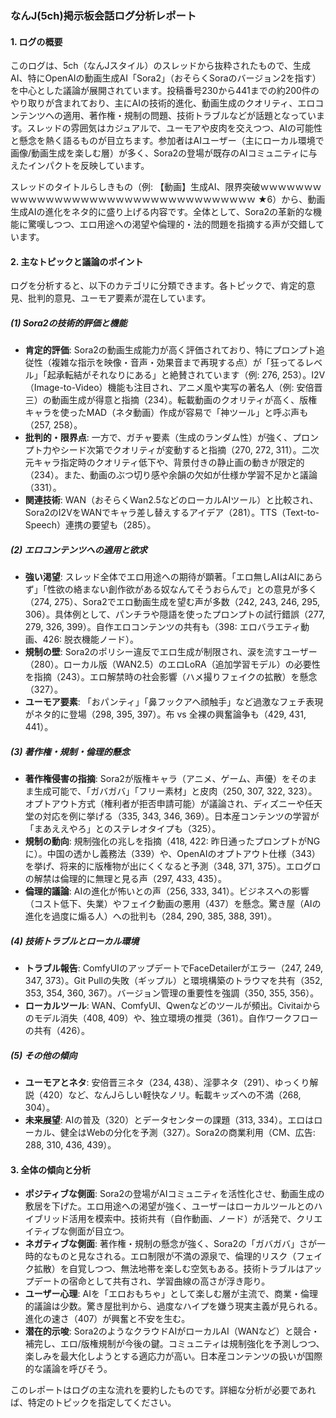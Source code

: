 ### なんJ(5ch)掲示板会話ログ分析レポート

#### 1. ログの概要
このログは、5ch（なんJスタイル）のスレッドから抜粋されたもので、生成AI、特にOpenAIの動画生成AI「Sora2」（おそらくSoraのバージョン2を指す）を中心とした議論が展開されています。投稿番号230から441までの約200件のやり取りが含まれており、主にAIの技術的進化、動画生成のクオリティ、エロコンテンツへの適用、著作権・規制の問題、技術トラブルなどが話題となっています。スレッドの雰囲気はカジュアルで、ユーモアや皮肉を交えつつ、AIの可能性と懸念を熱く語るものが目立ちます。参加者はAIユーザー（主にローカル環境で画像/動画生成を楽しむ層）が多く、Sora2の登場が既存のAIコミュニティに与えたインパクトを反映しています。

スレッドのタイトルらしきもの（例: 【動画】生成AI、限界突破ｗｗｗｗｗｗｗｗｗｗｗｗｗｗｗｗｗｗｗｗｗｗｗｗｗｗｗｗｗｗｗｗｗｗｗ ★6）から、動画生成AIの進化をネタ的に盛り上げる内容です。全体として、Sora2の革新的な機能に驚嘆しつつ、エロ用途への渇望や倫理的・法的問題を指摘する声が交錯しています。

#### 2. 主なトピックと議論のポイント
ログを分析すると、以下のカテゴリに分類できます。各トピックで、肯定的意見、批判的意見、ユーモア要素が混在しています。

##### (1) Sora2の技術的評価と機能
- **肯定的評価**: Sora2の動画生成能力が高く評価されており、特にプロンプト追従性（複雑な指示を映像・音声・効果音まで再現する点）が「狂ってるレベル」「起承転結がそれなりにある」と絶賛されています（例: 276, 253）。I2V（Image-to-Video）機能も注目され、アニメ風や実写の著名人（例: 安倍晋三）の動画生成が得意と指摘（234）。転載動画のクオリティが高く、版権キャラを使ったMAD（ネタ動画）作成が容易で「神ツール」と呼ぶ声も（257, 258）。
- **批判的・限界点**: 一方で、ガチャ要素（生成のランダム性）が強く、プロンプト力やシード次第でクオリティが変動すると指摘（270, 272, 311）。二次元キャラ指定時のクオリティ低下や、背景付きの静止画の動きが限定的（234）。また、動画のぶつ切り感や余韻の欠如が仕様か学習不足かと議論（331）。
- **関連技術**: WAN（おそらくWan2.5などのローカルAIツール）と比較され、Sora2のI2VをWANでキャラ差し替えするアイデア（281）。TTS（Text-to-Speech）連携の要望も（285）。

##### (2) エロコンテンツへの適用と欲求
- **強い渇望**: スレッド全体でエロ用途への期待が顕著。「エロ無しAIはAIにあらず」「性欲の絡まない創作欲がある奴なんてそうおらんで」との意見が多く（274, 275）、Sora2でエロ動画生成を望む声が多数（242, 243, 246, 295, 306）。具体例として、パンチラや隠語を使ったプロンプトの試行錯誤（277, 279, 326, 399）。自作エロコンテンツの共有も（398: エロバラエティ動画、426: 脱衣機能ノード）。
- **規制の壁**: Sora2のポリシー違反でエロ生成が制限され、涙を流すユーザー（280）。ローカル版（WAN2.5）のエロLoRA（追加学習モデル）の必要性を指摘（243）。エロ解禁時の社会影響（ハメ撮りフェイクの拡散）を懸念（327）。
- **ユーモア要素**: 「おパンティ」「鼻フックアヘ顔触手」など過激なフェチ表現がネタ的に登場（298, 395, 397）。布 vs 全裸の興奮論争も（429, 431, 441）。

##### (3) 著作権・規制・倫理的懸念
- **著作権侵害の指摘**: Sora2が版権キャラ（アニメ、ゲーム、声優）をそのまま生成可能で、「ガバガバ」「フリー素材」と皮肉（250, 307, 322, 323）。オプトアウト方式（権利者が拒否申請可能）が議論され、ディズニーや任天堂の対応を例に挙げる（335, 343, 346, 369）。日本産コンテンツの学習が「まあええやろ」とのステレオタイプも（325）。
- **規制の動向**: 規制強化の兆しを指摘（418, 422: 昨日通ったプロンプトがNGに）。中国の透かし義務法（339）や、OpenAIのオプトアウト仕様（343）を挙げ、将来的に版権物が出にくくなると予測（348, 371, 375）。エログロの解禁は倫理的に無理と見る声（297, 433, 435）。
- **倫理的議論**: AIの進化が怖いとの声（256, 333, 341）。ビジネスへの影響（コスト低下、失業）やフェイク動画の悪用（437）を懸念。驚き屋（AIの進化を過度に煽る人）への批判も（284, 290, 385, 388, 391）。

##### (4) 技術トラブルとローカル環境
- **トラブル報告**: ComfyUIのアップデートでFaceDetailerがエラー（247, 249, 347, 373）。Git Pullの失敗（ギップル）と環境構築のトラウマを共有（352, 353, 354, 360, 367）。バージョン管理の重要性を強調（350, 355, 356）。
- **ローカルツール**: WAN、ComfyUI、Qwenなどのツールが頻出。Civitaiからのモデル消失（408, 409）や、独立環境の推奨（361）。自作ワークフローの共有（426）。

##### (5) その他の傾向
- **ユーモアとネタ**: 安倍晋三ネタ（234, 438）、淫夢ネタ（291）、ゆっくり解説（420）など、なんJらしい軽快なノリ。転載キッズへの不満（268, 304）。
- **未来展望**: AIの普及（320）とデータセンターの課題（313, 334）。エロはローカル、健全はWebの分化を予測（327）。Sora2の商業利用（CM、広告: 288, 310, 436, 439）。

#### 3. 全体の傾向と分析
- **ポジティブな側面**: Sora2の登場がAIコミュニティを活性化させ、動画生成の敷居を下げた。エロ用途への渇望が強く、ユーザーはローカルツールとのハイブリッド活用を模索中。技術共有（自作動画、ノード）が活発で、クリエイティブな側面が目立つ。
- **ネガティブな側面**: 著作権・規制の懸念が強く、Sora2の「ガバガバ」さが一時的なものと見なされる。エロ制限が不満の源泉で、倫理的リスク（フェイク拡散）を自覚しつつ、無法地帯を楽しむ空気もある。技術トラブルはアップデートの宿命として共有され、学習曲線の高さが浮き彫り。
- **ユーザー心理**: AIを「エロおもちゃ」として楽しむ層が主流で、商業・倫理的議論は少数。驚き屋批判から、過度なハイプを嫌う現実主義が見られる。進化の速さ（407）が興奮と不安を生む。
- **潜在的示唆**: Sora2のようなクラウドAIがローカルAI（WANなど）と競合・補完し、エロ/版権規制が今後の鍵。コミュニティは規制強化を予測しつつ、楽しみを最大化しようとする適応力が高い。日本産コンテンツの扱いが国際的な議論を呼びそう。

このレポートはログの主な流れを要約したものです。詳細な分析が必要であれば、特定のトピックを指定してください。